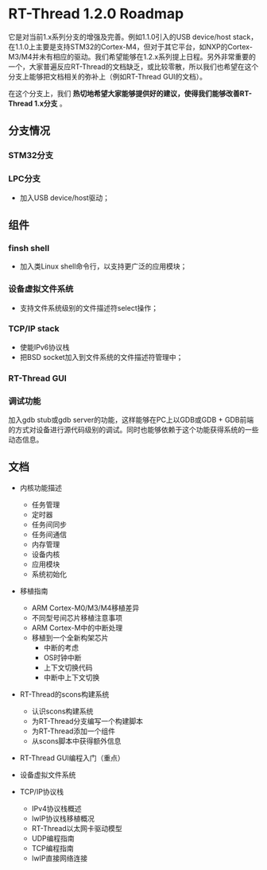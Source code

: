 # RT-Thread 1.2.0 Roadmap #
它是对当前1.x系列分支的增强及完善。例如1.1.0引入的USB device/host stack，在1.1.0上主要是支持STM32的Cortex-M4，但对于其它平台，如NXP的Cortex-M3/M4并未有相应的驱动。我们希望能够在1.2.x系列提上日程。另外非常重要的一个，大家普遍反应RT-Thread的文档缺乏，或比较零散，所以我们也希望在这个分支上能够把文档相关的弥补上（例如RT-Thread GUI的文档）。

在这个分支上，我们 **热切地希望大家能够提供好的建议，使得我们能够改善RT-Thread 1.x分支** 。

## 分支情况 ##

### STM32分支 ###

### LPC分支 ###
- 加入USB device/host驱动；

## 组件 ##

### finsh shell ###
- 加入类Linux shell命令行，以支持更广泛的应用模块；

### 设备虚拟文件系统 ###
- 支持文件系统级别的文件描述符select操作；

### TCP/IP stack ###
- 使能IPv6协议栈
- 把BSD socket加入到文件系统的文件描述符管理中；

### RT-Thread GUI ###

### 调试功能 ###
加入gdb stub或gdb server的功能，这样能够在PC上以GDB或GDB + GDB前端的方式对设备进行源代码级别的调试。同时也能够依赖于这个功能获得系统的一些动态信息。

## 文档 ##

- 内核功能描述
  - 任务管理
  - 定时器
  - 任务间同步
  - 任务间通信
  - 内存管理
  - 设备内核
  - 应用模块
  - 系统初始化

- 移植指南
  - ARM Cortex-M0/M3/M4移植差异
  - 不同型号间芯片移植注意事项
  - ARM Cortex-M中的中断处理
  - 移植到一个全新构架芯片
    - 中断的考虑
    - OS时钟中断
    - 上下文切换代码
    - 中断中上下文切换

- RT-Thread的scons构建系统
  - 认识scons构建系统
  - 为RT-Thread分支编写一个构建脚本
  - 为RT-Thread添加一个组件
  - 从scons脚本中获得额外信息

- RT-Thread GUI编程入门（重点）

- 设备虚拟文件系统

- TCP/IP协议栈
  - IPv4协议栈概述
  - lwIP协议栈移植概况
  - RT-Thread以太网卡驱动模型
  - UDP编程指南
  - TCP编程指南
  - lwIP直接网络连接